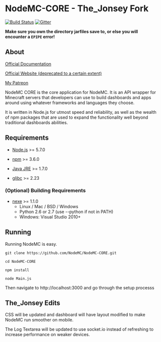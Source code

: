 # NodeMC-CORE - The_Jonsey Fork

[![Build Status](http://nodemc.space:8080/job/NodeMC/badge/icon)](http://nodemc.space:8080/job/NodeMC/) [![Gitter](https://img.shields.io/gitter/room/nwjs/nw.js.svg?maxAge=2592000)](https://gitter.im/gmemstr/nodemc)

**Make sure you own the directory jarfiles save to, or 
else you will encounter a `EPIPE` error!**

## About

[Official Documentation](https://docs.nodemc.space)

[Official Website (deprecated to a certain extent)](https://nodemc.space)

[My Patreon](https://www.patreon.com/gmemstr?ty=h)

NodeMC CORE is the core application for NodeMC. It is an API wrapper
for Minecraft servers that developers can use to build dashboards 
and apps around using whatever frameworks and languages they choose. 

It is written in Node.js for utmost speed and reliability, as well
as the wealth of npm packages that are used to expand the functionality
well beyond traditional dashboards abilities.



## Requirements

- [Node.js](https://nodejs.org/en/) >= 5.7.0

- [npm](https://www.npmjs.com/) >= 3.6.0

- [Java JRE](https://www.java.com/en/) >= 1.7.0

- [glibc](https://www.gnu.org/software/libc/) >= 2.23

### (Optional) Building Requirements

- [nexe](https://jaredallard.me/nexe/) >= 1.1.0
    - Linux / Mac / BSD / Windows
    - Python 2.6 or 2.7 (use --python if not in PATH)
    - Windows: Visual Studio 2010+
    
## Running

Running NodeMC is easy. 

```
git clone https://github.com/NodeMC/NodeMC-CORE.git

cd NodeMC-CORE

npm install

node Main.js
```

Then navigate to http://localhost:3000 and go through the setup processs

## The_Jonsey Edits

CSS will be updated and dashboard will have layout modified to make NodeMC run smoother on mobile.

The Log Textarea will be updated to use socket.io instead of refreshing to increase performance on weaker devices.